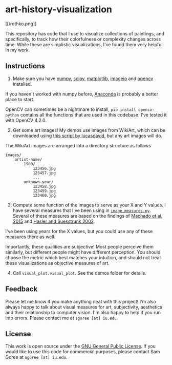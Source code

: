 # art-history-visualization

[[/rothko.png]]

This repository has code that I use to visualize collections of paintings, and specifically, to track how their colorfulness or complexity changes across time. While these are simplistic visualizations, I've found them very helpful in my work.

## Instructions

1. Make sure you have [numpy](https://numpy.org/), [scipy](https://scipy.org/), [matplotlib](https://matplotlib.org/), [imageio](https://imageio.readthedocs.io/en/stable/) and [opencv](https://pypi.org/project/opencv-python/) installed.

If you haven't worked with numpy before, [Anaconda](https://docs.anaconda.com/anaconda/install/index.html) is probably a better place to start.

OpenCV can sometimes be a nightmare to install, `pip install opencv-python` contains all the functions that are used in this codebase. I've tested it with OpenCV 4.2.0.

2. Get some art images! My demos use images from WikiArt, which can be downloaded using [this script by lucasdavid](https://github.com/lucasdavid/wikiart/), but any art images will do.

The WikiArt images are arranged into a directory structure as follows
```
images/
    artist-name/
        1900/
            123456.jpg
            123457.jpg
            ...
        unknown-year/
            123458.jpg
            123459.jpg
            123460.jpg
```

3. Compute some function of the images to serve as your X and Y values. I have several measures that I've been using in [`image_measures.py`](https://github.com/samgoree/art-history-visualization/blob/main/image_measures.py). Several of these measures are based on the findings of [Machado et al. 2015](https://cdv.dei.uc.pt/wp-content/uploads/2017/11/mrnscc2015.pdf) and [Hasler and Suesstrunk 2003](https://www.researchgate.net/publication/243135534_Measuring_Colourfulness_in_Natural_Images).

I've been using years for the X values, but you could use any of these measures there as well.

Importantly, these qualities are subjective! Most people perceive them similarly, but different people might have different perception. You should choose the metric which best matches your intuition, and should not treat these visualizations as objective measures of art.

4. Call `visual_plot.visual_plot`. See the demos folder for details.

## Feedback

Please let me know if you make anything neat with this project! I'm also always happy to talk about visual measures for art, subjectivity, aesthetics and their relationship to computer vision. I'm also happy to help if you run into errors. Please contact me at `sgoree [at] iu.edu`.

## License

This work is open source under the [GNU General Public License](https://en.wikipedia.org/wiki/GNU_General_Public_License). If you would like to use this code for commercial purposes, please contact Sam Goree at `sgoree [at] iu.edu`.